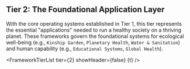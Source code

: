 <script>
  import FrameworkTierList from '$lib/components/FrameworkTierList.svelte';
  export let t;
</script>

## Tier 2: The Foundational Application Layer

With the core operating systems established in Tier 1, this tier represents the essential "applications" needed to run a healthy society on a thriving planet. These frameworks govern the foundational systems for ecological well-being (e.g., `Kinship Garden`, `Planetary Health`, `Water & Sanitation`) and human capability (e.g., `Educational Systems`, `Global Health`).

<FrameworkTierList tier={2} showHeader={false} {t} />
